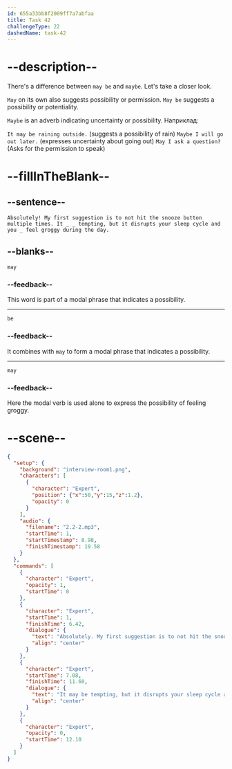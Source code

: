 ```yaml
---
id: 655a33bb8f2009ff7a7abfaa
title: Task 42
challengeType: 22
dashedName: task-42
---
```


<!-- (Audio) Expert: Absolutely! My first suggestion is to not hit the snooze button multiple times. It may be tempting, but it disrupts your sleep cycle and you may feel groggy during the day. -->

# --description--

There's a difference between `may be` and `maybe`. Let's take a closer look.

`May` on its own also suggests possibility or permission. `May be` suggests a possibility or potentiality.

`Maybe` is an adverb indicating uncertainty or possibility. Наприклад:

`It may be raining outside.` (suggests a possibility of rain) `Maybe I will go out later.` (expresses uncertainty about going out) `May I ask a question?` (Asks for the permission to speak)

# --fillInTheBlank--

## --sentence--

`Absolutely! My first suggestion is to not hit the snooze button multiple times. It _ _ tempting, but it disrupts your sleep cycle and you _ feel groggy during the day.`

## --blanks--

`may`

### --feedback--

This word is part of a modal phrase that indicates a possibility.

---

`be`

### --feedback--

It combines with `may` to form a modal phrase that indicates a possibility.

---

`may`

### --feedback--

Here the modal verb is used alone to express the possibility of feeling groggy.

# --scene--

```json
{
  "setup": {
    "background": "interview-room1.png",
    "characters": [
      {
        "character": "Expert",
        "position": {"x":50,"y":15,"z":1.2},
        "opacity": 0
      }
    ],
    "audio": {
      "filename": "2.2-2.mp3",
      "startTime": 1,
      "startTimestamp": 8.98,
      "finishTimestamp": 19.58
    }
  },
  "commands": [
    {
      "character": "Expert",
      "opacity": 1,
      "startTime": 0
    },
    {
      "character": "Expert",
      "startTime": 1,
      "finishTime": 6.42,
      "dialogue": {
        "text": "Absolutely. My first suggestion is to not hit the snooze button multiple times.",
        "align": "center"
      }
    },
    {
      "character": "Expert",
      "startTime": 7.08,
      "finishTime": 11.60,
      "dialogue": {
        "text": "It may be tempting, but it disrupts your sleep cycle and you may feel groggy during the day.",
        "align": "center"
      }
    },
    {
      "character": "Expert",
      "opacity": 0,
      "startTime": 12.10
    }
  ]
}
```
